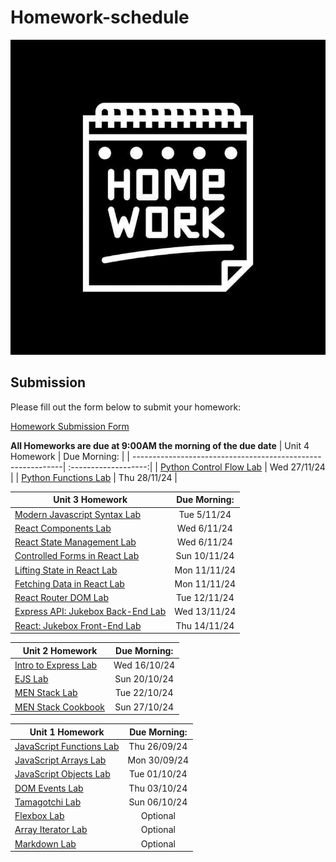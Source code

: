 # Homework-schedule
![image](./homework-img.jpg)

## Submission
Please fill out the form below to submit your homework:

[Homework Submission Form](https://docs.google.com/forms/d/e/1FAIpQLSePaBJknteuxwMRqSUNaENKGFOy2PGlpv3yhvfOGlt56XHmZQ/viewform)

**All Homeworks are due at 9:00AM the morning of the due date**
| Unit 4 Homework  | Due Morning: | 
| ------------------------------------------------------------| :-------------------:|
| [Python Control Flow Lab](https://github.com/SEB-1-Bahrain/Python-Control-Flow-Lab)    | Wed 27/11/24 |
| [Python Functions Lab](https://github.com/SEB-1-Bahrain/Python-Functions-Lab)    | Thu 28/11/24 |

| Unit 3 Homework  | Due Morning: | 
| ------------------------------------------------------------| :-------------------:|
| [Modern Javascript Syntax Lab](https://github.com/SEB-1-Bahrain/Modern-JS-Syntax-Lab)    | Tue 5/11/24 |
| [React Components Lab](https://github.com/SEB-1-Bahrain/React-Components-Lab)    | Wed 6/11/24 |
| [React State Management Lab](https://github.com/SEB-1-Bahrain/React-State-Management-Lab)    | Wed 6/11/24 |
| [Controlled Forms in React Lab](https://github.com/SEB-1-Bahrain/Controlled-Forms-in-React-Lab)    | Sun 10/11/24 |
| [Lifting State in React Lab](https://github.com/SEB-1-Bahrain/Lifting-State-in-React-Lab)    | Mon 11/11/24 |
| [Fetching Data in React Lab](https://github.com/SEB-1-Bahrain/Fetching-Data-in-React-Lab)    | Mon 11/11/24 |
| [React Router DOM Lab](https://github.com/SEB-1-Bahrain/React-Router-DOM-Lab)    | Tue 12/11/24 |
| [Express API: Jukebox Back-End Lab](https://github.com/SEB-1-Bahrain/Express-API-Jukebox-Back-End-Lab)    | Wed 13/11/24 |
| [React: Jukebox Front-End Lab](https://github.com/SEB-1-Bahrain/React-Jukebox-Front-End-Lab)    | Thu 14/11/24 |

| Unit 2 Homework  | Due Morning: | 
| ------------------------------------------------------------| :-------------------:|
| [Intro to Express Lab](https://github.com/SEB-1-Bahrain/intro-to-express-lab)    | Wed 16/10/24 |
| [EJS Lab](https://github.com/SEB-1-Bahrain/w4-d2-EJS-LAB)    | Sun 20/10/24 |
| [MEN Stack Lab](https://github.com/SEB-1-Bahrain/w4-d4-MEN-Stack-LAB)    | Tue 22/10/24 |
| [MEN Stack Cookbook](https://github.com/SEB-1-Bahrain/MEN-Stack-Embedding-Related-Data-Lab-Cookbook)    | Sun 27/10/24 |

| Unit 1 Homework  | Due Morning: | 
| ------------------------------------------------------------| :-------------------:| 
| [JavaScript Functions Lab](https://github.com/SEB-1-Bahrain/DAY-2-intro-javascript-functions-LAB)    | Thu 26/09/24 | 
| [JavaScript Arrays Lab](https://github.com/SEB-1-Bahrain/DAY-3-intro-to-javascript-arrays-LAB)    | Mon 30/09/24 | 
| [JavaScript Objects Lab](https://github.com/SEB-1-Bahrain/intro-js-objects-LAB)    | Tue 01/10/24 | 
| [DOM Events Lab](https://github.com/SEB-1-Bahrain/w2-d1-dom-events-LAB)    | Thu 03/10/24 |
| [Tamagotchi Lab](https://github.com/SEB-1-Bahrain/w2-d2-js-browser-game-tamagotchi-lab)    | Sun 06/10/24 |
| [Flexbox Lab](https://github.com/SEB-1-Bahrain/w2-d4-flexbox-LAB)    | Optional |
| [Array Iterator Lab](https://github.com/SEB-1-Bahrain/W2-D5-array-iterator-LAB)    | Optional |
| [Markdown Lab](https://github.com/SEB-1-Bahrain/W2-D5-LAB-intro-markdown-lab)    | Optional |
